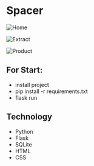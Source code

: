# Spacer

![Home](https://github.com/Alex-Hlatsko/Spacer/blob/main/app/static/images/home_readme.png)

![Extract](https://github.com/Alex-Hlatsko/Spacer/blob/main/app/static/images/extr_readme.png)

![Product](https://github.com/Alex-Hlatsko/Spacer/blob/main/app/static/images/product_readme.png)

## For Start:

- install project
- pip install -r requirements.txt
- flask run

## Technology

- Python
- Flask
- SQLite
- HTML
- CSS
